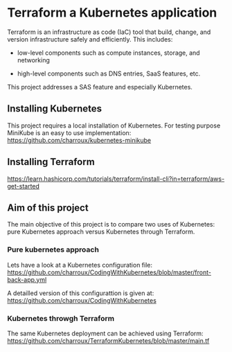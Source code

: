 # Terraform a Kubernetes application
Terraform is an infrastructure as code (IaC) tool that build, change, and version infrastructure safely and efficiently.
This includes:

- low-level components such as compute instances, storage, and networking

- high-level components such as DNS entries, SaaS features, etc. 

This project addresses a SAS feature and especially Kubernetes.

## Installing Kubernetes

This project requires a local installation of Kubernetes. For testing purpose MiniKube is an easy to use implementation: 
https://github.com/charroux/kubernetes-minikube

## Installing Terraform

https://learn.hashicorp.com/tutorials/terraform/install-cli?in=terraform/aws-get-started

## Aim of this project

The main objective of this project is to compare two uses of Kubernetes: pure Kubernetes approach versus Kubernetes through Terraform.

### Pure kubernetes approach

Lets have a look at a Kubernetes configuration file: https://github.com/charroux/CodingWithKubernetes/blob/master/front-back-app.yml

A detailled version of this configurattion is given at: https://github.com/charroux/CodingWithKubernetes

### Kubernetes throwgh Terraform

The same Kubernetes deployment can be achieved using Terraform: https://github.com/charroux/TerraformKubernetes/blob/master/main.tf
